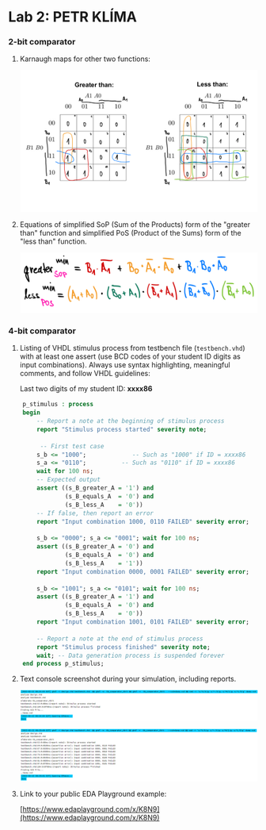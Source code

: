 # Lab 2: PETR KLÍMA

### 2-bit comparator

1. Karnaugh maps for other two functions:

   ![K-maps](images/KMap.png)

2. Equations of simplified SoP (Sum of the Products) form of the "greater than" function and simplified PoS (Product of the Sums) form of the "less than" function.

   ![Logic functions](images/KMapMinimal.png)

### 4-bit comparator

1. Listing of VHDL stimulus process from testbench file (`testbench.vhd`) with at least one assert (use BCD codes of your student ID digits as input combinations). Always use syntax highlighting, meaningful comments, and follow VHDL guidelines:

   Last two digits of my student ID: **xxxx86**

```vhdl
    p_stimulus : process
    begin
        -- Report a note at the beginning of stimulus process
        report "Stimulus process started" severity note;

         -- First test case
        s_b <= "1000"; 			   -- Such as "1000" if ID = xxxx86
        s_a <= "0110";        	-- Such as "0110" if ID = xxxx86
        wait for 100 ns;
        -- Expected output
        assert ((s_B_greater_A = '1') and
                (s_B_equals_A  = '0') and
                (s_B_less_A    = '0'))
        -- If false, then report an error
        report "Input combination 1000, 0110 FAILED" severity error;

        s_b <= "0000"; s_a <= "0001"; wait for 100 ns;
        assert ((s_B_greater_A = '0') and
                (s_B_equals_A  = '0') and
                (s_B_less_A    = '1'))
        report "Input combination 0000, 0001 FAILED" severity error;
        
        s_b <= "1001"; s_a <= "0101"; wait for 100 ns;
        assert ((s_B_greater_A = '1') and
                (s_B_equals_A  = '0') and
                (s_B_less_A    = '0'))
        report "Input combination 1001, 0101 FAILED" severity error;

        -- Report a note at the end of stimulus process
        report "Stimulus process finished" severity note;
        wait; -- Data generation process is suspended forever
    end process p_stimulus;
```

2. Text console screenshot during your simulation, including reports.

   ![OK stav](images/NoError.png)
   
   ![Error](images/Error.png)


3. Link to your public EDA Playground example:

   [https://www.edaplayground.com/x/K8N9](https://www.edaplayground.com/x/K8N9)
